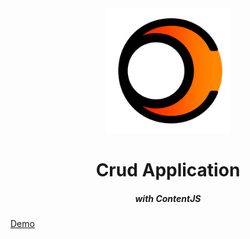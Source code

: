 <div align="center">
<img width="200px" src="https://github.com/HasanHuseyinDemir/Crud-Application-with-ContentJS/blob/master/images/contentjs.png"/>
</div>
<h1 align="center">Crud Application</h1>
<h5 align="center">with ContentJS</h5>

[Demo](https://hasanhuseyindemir.github.io/YourGallery-App/)
